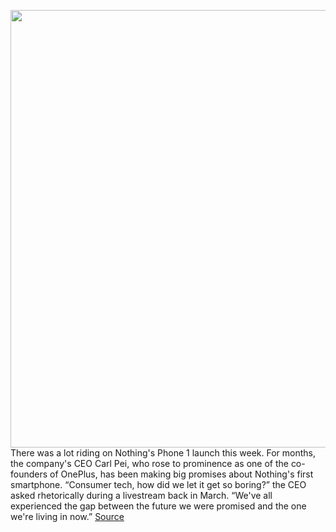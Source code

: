 <img src='https://cdn.vox-cdn.com/thumbor/pLwdVcC1EHTnLUaBncI2K4RI6UE=/0x0:5472x3648/1200x675/filters:focal(2299x1387:3173x2261)/cdn.vox-cdn.com/uploads/chorus_image/image/71117795/Nothing_Phone__1__and_Ear__1_.0.jpeg' width='700px' /><br/>
There was a lot riding on Nothing's Phone 1 launch this week. For months, the company's CEO Carl Pei, who rose to prominence as one of the co-founders of OnePlus, has been making big promises about Nothing's first smartphone. “Consumer tech, how did we let it get so boring?” the CEO asked rhetorically during a livestream back in March. “We've all experienced the gap between the future we were promised and the one we're living in now.”
<a href='https://www.theverge.com/2022/7/14/23216359/nothing-phone-1-london-launch-hype'> Source <a/>